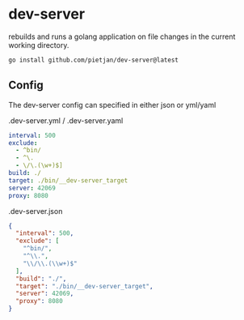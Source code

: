 # dev-server

rebuilds and runs a golang application on file changes in the current working directory.

``` sh
go install github.com/pietjan/dev-server@latest
```

## Config
The dev-server config can specified in either json or yml/yaml

.dev-server.yml / .dev-server.yaml
``` yaml 
interval: 500 
exclude: 
  - ^bin/
  - ^\.
  - \/\.(\w+)$]
build: ./
target: ./bin/__dev-server_target
server: 42069
proxy: 8080
```

.dev-server.json
``` json 
{
  "interval": 500,
  "exclude": [
    "^bin/",
    "^\\.",
    "\\/\\.(\\w+)$"
  ],
  "build": "./",
  "target": "./bin/__dev-server_target",
  "server": 42069,
  "proxy": 8080
}
```